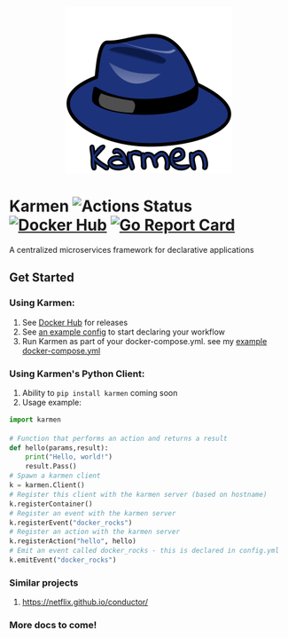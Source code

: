 <p align="center"><img alt="kind" src="./karmen.png" width="300x" /></p>

# Karmen ![Actions Status](https://github.com/jrcichra/karmen/workflows/Karmen/badge.svg) [![Docker Hub](https://img.shields.io/badge/docker-hub-blue.svg)](https://hub.docker.com/r/jrcichra/) [![Go Report Card](https://goreportcard.com/badge/github.com/jrcichra/karmen)](https://goreportcard.com/report/github.com/jrcichra/karmen)

A centralized microservices framework for declarative applications

## Get Started
### Using Karmen:
1. See [Docker Hub](https://github.com/jrcichra/karmen/releases) for releases
2. See [an example config](./example_config.yml) to start declaring your workflow
3. Run Karmen as part of your docker-compose.yml. see my [ example docker-compose.yml](./example_docker-compose.yml)
### Using Karmen's Python Client:
1. Ability to `pip install karmen` coming soon
2. Usage example:
```python
import karmen

# Function that performs an action and returns a result
def hello(params,result):
    print("Hello, world!")
    result.Pass()
# Spawn a karmen client
k = karmen.Client()
# Register this client with the karmen server (based on hostname)
k.registerContainer()
# Register an event with the karmen server
k.registerEvent("docker_rocks")
# Register an action with the karmen server
k.registerAction("hello", hello)
# Emit an event called docker_rocks - this is declared in config.yml
k.emitEvent("docker_rocks")
```

### Similar projects
1. https://netflix.github.io/conductor/

### More docs to come!
